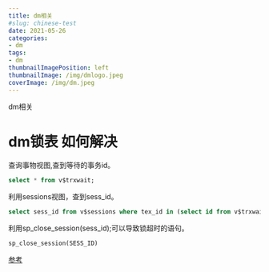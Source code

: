 ```yaml
---
title: dm相关
#slug: chinese-test
date: 2021-05-26
categories:
- dm
tags:
- dm
thumbnailImagePosition: left
thumbnailImage: /img/dmlogo.jpeg
coverImage: /img/dm.jpeg
---
```

dm相关
<!--more-->


# dm锁表 如何解决

查询事物视图,查到等待的事务id。
```sql
select * from v$trxwait;
```

利用sessions视图，查到sess_id。
```sql
select sess_id from v$sessions where tex_id in (select id from v$trxwait);
```
利用sp_close_session(sess_id);可以导致锁超时的语句。

```sql
sp_close_session(SESS_ID)
```

[参考](https://www.pianshen.com/article/84441029541/)
